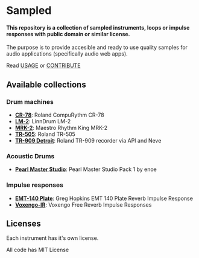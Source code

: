 # Sampled

#### This repository is a collection of sampled instruments, loops or impulse responses with public domain or similar license.

The purpose is to provide accesible and ready to use quality samples for audio applications (specifically audio web apps).

Read [USAGE](https://github.com/oramics/sampled/tree/master/USAGE.md) or
[CONTRIBUTE](https://github.com/oramics/sampled/tree/master/CONTRIBUTE.md)

## Available collections

### Drum machines

- __[CR-78](https://oramics.github.io/sampled/DM/CR-78)__: Roland CompuRythm CR-78
- __[LM-2](https://oramics.github.io/sampled/DM/LM-2)__: LinnDrum LM-2
- __[MRK-2](https://oramics.github.io/sampled/DM/MRK-2)__: Maestro Rhythm King MRK-2
- __[TR-505](https://oramics.github.io/sampled/DM/TR-505)__: Roland TR-505
- __[TR-909 Detroit](https://oramics.github.io/sampled/DM/TR-909/Detroit)__: Roland TR-909 recorder via API and Neve

### Acoustic Drums

- __[Pearl Master Studio](https://oramics.github.io/sampled/DRUMS/pearl-master-studio)__: Pearl Master Studio Pack 1 by enoe

### Impulse responses

- __[EMT-140 Plate](https://oramics.github.io/sampled/IR/EMT140-Plate)__: Greg Hopkins EMT 140 Plate Reverb Impulse Response
- __[Voxengo-IR](https://oramics.github.io/sampled/IR/Voxengo)__: Voxengo Free Reverb Impulse Responses

## Licenses

Each instrument has it's own license.

All code has MIT License
